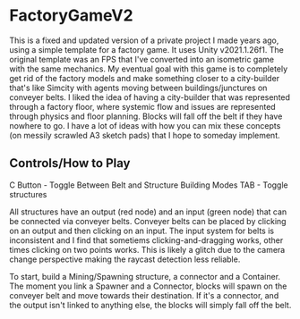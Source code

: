 # FactoryGameV2
This is a fixed and updated version of a private project I made years ago, using a simple template for a factory game. It uses Unity v2021.1.26f1. The original template was an FPS that I've converted into an isometric game with the same mechanics.
My eventual goal with this game is to completely get rid of the factory models and make something closer to a city-builder that's like Simcity with agents moving between buildings/junctures on conveyer belts. I liked the idea of having 
a city-builder that was represented through a factory floor, where systemic flow and issues are represented through physics and floor planning. Blocks will fall off the belt if they have nowhere to go. I have a lot of ideas with how you can
mix these concepts (on messily scrawled A3 sketch pads) that I hope to someday implement.

## Controls/How to Play ##

C Button - Toggle Between Belt and Structure Building Modes
TAB - Toggle structures 

All structures have an output (red node) and an input (green node) that can be connected via conveyer belts. Conveyer belts can be placed by clicking on an output and then clicking on an input. The input system for belts is inconsistent and I find that sometiems clicking-and-dragging works, 
other times clicking on two points works. This is likely a glitch due to the camera change perspective making the raycast detection less reliable.

To start, build a Mining/Spawning structure, a connector and a Container. The moment you link a Spawner and a Connector, blocks will spawn on the conveyer belt and move towards their destination. If it's a connector, and the output isn't linked 
to anything else, the blocks will simply fall off the belt.

